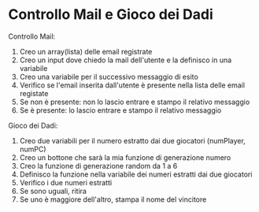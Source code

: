 Controllo Mail e Gioco dei Dadi
===

Controllo Mail:
1. Creo un array(lista) delle email registrate
1. Creo un input dove chiedo la mail dell'utente e la definisco in una variabile
1. Creo una variabile per il successivo messaggio di esito
1. Verifico se l'email inserita dall'utente è presente nella lista delle email registate
1. Se non è presente: non lo lascio entrare e stampo il relativo messaggio
1. Se è presente: lo lascio entrare e stampo il relativo messaggio

Gioco dei Dadi:
1. Creo due variabili per il numero estratto dai due giocatori (numPlayer, numPC)
1. Creo un bottone che sarà la mia funzione di generazione numero
1. Creo la funzione di generazione random da 1 a 6
1. Definisco la funzione nella variabile dei numeri estratti dai due giocatori
1. Verifico i due numeri estratti
1. Se sono uguali, ritira
1. Se uno è maggiore dell'altro, stampa il nome del vincitore